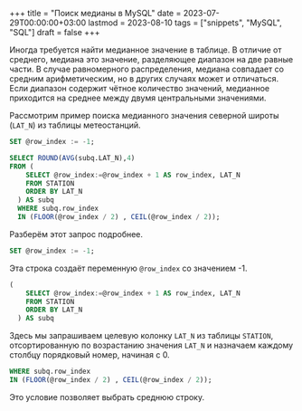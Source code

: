 +++
title = "Поиск медианы в MySQL"
date = 2023-07-29T00:00:00+03:00
lastmod = 2023-08-10
tags = ["snippets", "MySQL", "SQL"]
draft = false
+++

Иногда требуется найти медианное значение в таблице. В отличие от среднего, медиана это значение, разделяющее диапазон на две равные части. В случае равномерного распределения, медиана совпадает со средним арифметическим, но в других случаях может и отличаться. Если диапазон содержит чётное количество значений, медианное приходится на среднее между двумя центральными значениями.

Рассмотрим пример поиска медианного значения северной широты (`LAT_N`) из таблицы метеостанций.

```sql
SET @row_index := -1;

SELECT ROUND(AVG(subq.LAT_N),4)
FROM (
    SELECT @row_index:=@row_index + 1 AS row_index, LAT_N
    FROM STATION
    ORDER BY LAT_N
  ) AS subq
  WHERE subq.row_index
  IN (FLOOR(@row_index / 2) , CEIL(@row_index / 2));
```

Разберём этот запрос подробнее.

```sql
SET @row_index := -1;
```

Эта строка создаёт переменную `@row_index` со значением -1.

```sql
(
    SELECT @row_index:=@row_index + 1 AS row_index, LAT_N
    FROM STATION
    ORDER BY LAT_N
  ) AS subq
```

Здесь мы запрашиваем целевую колонку `LAT_N` из таблицы `STATION`, отсортированную по возрастанию значения `LAT_N` и назначаем каждому столбцу порядковый номер, начиная с 0.

```sql
WHERE subq.row_index
IN (FLOOR(@row_index / 2) , CEIL(@row_index / 2));
```

Это условие позволяет выбрать среднюю строку.
